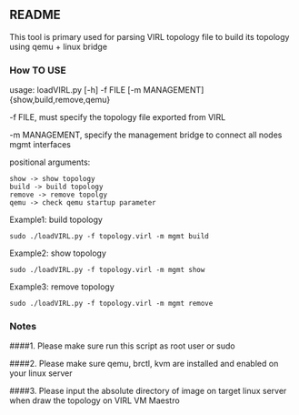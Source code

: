 ## README
This tool is primary used for parsing VIRL topology file to build its topology using qemu + linux bridge

### How TO USE

usage: loadVIRL.py [-h] -f FILE [-m MANAGEMENT] {show,build,remove,qemu}

-f FILE, must specify the topology file exported from VIRL


-m MANAGEMENT, specify the management bridge to connect all nodes mgmt interfaces


positional arguments: 

	show -> show topology	
	build -> build topology
	remove -> remove topolgy
	qemu -> check qemu startup parameter

Example1: build topology


 	sudo ./loadVIRL.py -f topology.virl -m mgmt build

Example2: show topology


 	sudo ./loadVIRL.py -f topology.virl -m mgmt show

Example3: remove topology


 	sudo ./loadVIRL.py -f topology.virl -m mgmt remove
  

### Notes
####1. Please make sure run this script as root user or sudo


####2. Please make sure qemu, brctl, kvm are installed and enabled on your linux server


####3. Please input the absolute directory of image on target linux server when draw the topology on VIRL VM Maestro
